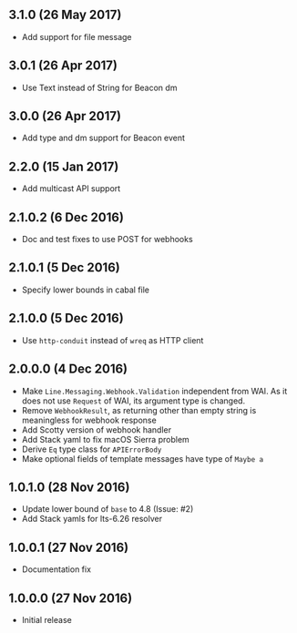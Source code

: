 ## 3.1.0 (26 May 2017)

* Add support for file message

## 3.0.1 (26 Apr 2017)

* Use Text instead of String for Beacon dm

## 3.0.0 (26 Apr 2017)

* Add type and dm support for Beacon event

## 2.2.0 (15 Jan 2017)

* Add multicast API support

## 2.1.0.2 (6 Dec 2016)

* Doc and test fixes to use POST for webhooks

## 2.1.0.1 (5 Dec 2016)

* Specify lower bounds in cabal file

## 2.1.0.0 (5 Dec 2016)

* Use `http-conduit` instead of `wreq` as HTTP client

## 2.0.0.0 (4 Dec 2016)

* Make `Line.Messaging.Webhook.Validation` independent from WAI. As it does not
  use `Request` of WAI, its argument type is changed.
* Remove `WebhookResult`, as returning other than empty string is meaningless
  for webhook response
* Add Scotty version of webhook handler
* Add Stack yaml to fix macOS Sierra problem
* Derive `Eq` type class for `APIErrorBody`
* Make optional fields of template messages have type of `Maybe a`

## 1.0.1.0 (28 Nov 2016)

* Update lower bound of `base` to 4.8 (Issue: #2)
* Add Stack yamls for lts-6.26 resolver

## 1.0.0.1 (27 Nov 2016)

* Documentation fix

## 1.0.0.0 (27 Nov 2016)

* Initial release

